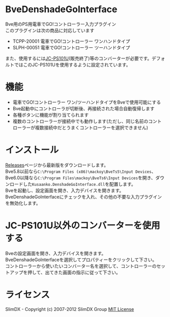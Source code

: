# BveDenshadeGoInterface
Bve用のPS用電車でGO!コントローラー入力プラグイン  
このプラグインは次の商品に対応しています

* TCPP-20001 電車でGO!コントローラー ワンハンドタイプ
* SLPH-00051 電車でGO!コントローラー ツーハンドタイプ

また、使用するには[JC-PS101U](https://www.elecom.co.jp/products/JC-PS101USV.html)(販売終了)等のコンバーターが必要です。デフォルトではこのJC-PS101Uを使用するように設定されています。  
# 機能
* 電車でGO!コントローラー ワン/ツーハンドタイプをBveで使用可能にする
* Bve起動中にコントローラが切断後、再接続された場合自動復帰します
* 各種ボタンに機能が割り当てられます
* 複数のコントローラーが接続中でも動作します(ただし、同じ名前のコントローラーが複数接続中だとうまくコントローラーを選択できません)
# インストール
[Releases](https://github.com/kusaanko/BveDenshadeGoInterface/releases)ページから最新版をダウンロードします。  
Bve5.8以前なら`C:\Program Files (x86)\mackoy\BveTs5\Input Devices`、Bve6.0以降なら`C:\Program Files\mackoy\BveTs6\Input Devices`を開き、ダウンロードした`Kusaanko.DenshadeGoInterface.dll`を配置します。  
Bveを起動し、設定画面を開き、入力デバイスを開きます。  
BveDenshadeGoInterfaceにチェックを入れ、その他の不要な入力プラグインを無効化します。
# JC-PS101U以外のコンバーターを使用する
Bveの設定画面を開き、入力デバイスを開きます。  
BveDenshadeGoInterfaceを選択してプロパティーをクリックして下さい。  
コントローラーから使いたいコンバーター名を選択して、コントローラーのセットアップを押して、出てきた画面の指示に従って下さい。
# ライセンス
SlimDX - Copyright (c) 2007-2012 SlimDX Group [MIT License](https://github.com/SlimDX/slimdx/blob/master/License.txt)